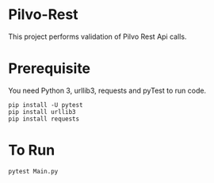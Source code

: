 # Pilvo-Rest
This project performs validation of Pilvo Rest Api calls.

# Prerequisite
You need Python 3, urllib3, requests and pyTest to run code.
```
pip install -U pytest
pip install urllib3
pip install requests
```

# To Run
```
pytest Main.py
```
